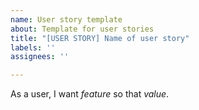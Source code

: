 ```yaml
---
name: User story template
about: Template for user stories
title: "[USER STORY] Name of user story"
labels: ''
assignees: ''

---
```


As a user, I want *feature* so that *value*.

